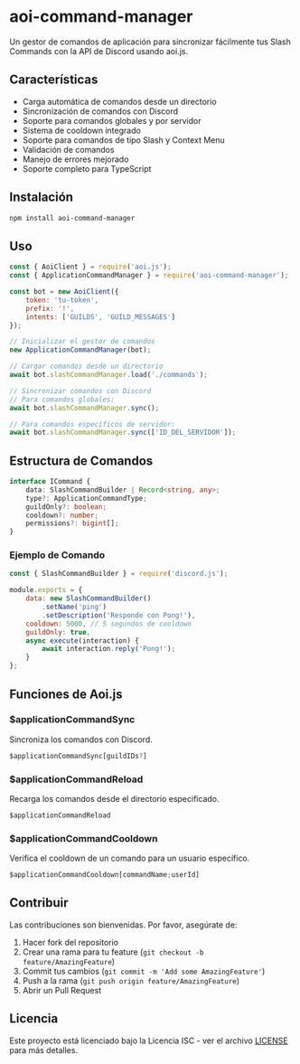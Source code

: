# aoi-command-manager

Un gestor de comandos de aplicación para sincronizar fácilmente tus Slash Commands con la API de Discord usando aoi.js.

## Características

- Carga automática de comandos desde un directorio
- Sincronización de comandos con Discord
- Soporte para comandos globales y por servidor
- Sistema de cooldown integrado
- Soporte para comandos de tipo Slash y Context Menu
- Validación de comandos
- Manejo de errores mejorado
- Soporte completo para TypeScript

## Instalación

```bash
npm install aoi-command-manager
```

## Uso

```javascript
const { AoiClient } = require('aoi.js');
const { ApplicationCommandManager } = require('aoi-command-manager');

const bot = new AoiClient({
    token: 'tu-token',
    prefix: '!',
    intents: ['GUILDS', 'GUILD_MESSAGES']
});

// Inicializar el gestor de comandos
new ApplicationCommandManager(bot);

// Cargar comandos desde un directorio
await bot.slashCommandManager.load('./commands');

// Sincronizar comandos con Discord
// Para comandos globales:
await bot.slashCommandManager.sync();

// Para comandos específicos de servidor:
await bot.slashCommandManager.sync(['ID_DEL_SERVIDOR']);
```

## Estructura de Comandos

```typescript
interface ICommand {
    data: SlashCommandBuilder | Record<string, any>;
    type?: ApplicationCommandType;
    guildOnly?: boolean;
    cooldown?: number;
    permissions?: bigint[];
}
```

### Ejemplo de Comando

```javascript
const { SlashCommandBuilder } = require('discord.js');

module.exports = {
    data: new SlashCommandBuilder()
        .setName('ping')
        .setDescription('Responde con Pong!'),
    cooldown: 5000, // 5 segundos de cooldown
    guildOnly: true,
    async execute(interaction) {
        await interaction.reply('Pong!');
    }
};
```

## Funciones de Aoi.js

### $applicationCommandSync
Sincroniza los comandos con Discord.

```javascript
$applicationCommandSync[guildIDs?]
```

### $applicationCommandReload
Recarga los comandos desde el directorio especificado.

```javascript
$applicationCommandReload
```

### $applicationCommandCooldown
Verifica el cooldown de un comando para un usuario específico.

```javascript
$applicationCommandCooldown[commandName;userId]
```

## Contribuir

Las contribuciones son bienvenidas. Por favor, asegúrate de:

1. Hacer fork del repositorio
2. Crear una rama para tu feature (`git checkout -b feature/AmazingFeature`)
3. Commit tus cambios (`git commit -m 'Add some AmazingFeature'`)
4. Push a la rama (`git push origin feature/AmazingFeature`)
5. Abrir un Pull Request

## Licencia

Este proyecto está licenciado bajo la Licencia ISC - ver el archivo [LICENSE](LICENSE) para más detalles.